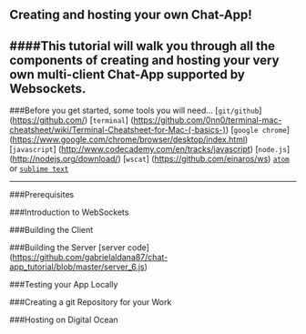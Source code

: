 Creating and hosting your own Chat-App!
---
####This tutorial will walk you through all the components of creating and hosting your very own multi-client Chat-App supported by Websockets.
---
###Before you get started, some tools you will need...
[`git/github`]
(https://github.com/)
[`terminal`]
(https://github.com/0nn0/terminal-mac-cheatsheet/wiki/Terminal-Cheatsheet-for-Mac-(-basics-))
[`google chrome`]
(https://www.google.com/chrome/browser/desktop/index.html)
[`javascript`]
(http://www.codecademy.com/en/tracks/javascript)
[`node.js`]
(http://nodejs.org/download/)
[`wscat`]
(https://github.com/einaros/ws)
[`atom`](https://atom.io/) or [`sublime text`](http://www.sublimetext.com/2)

---
###Prerequisites

###Introduction to WebSockets

###Building the Client

###Building the Server
[server code]
(https://github.com/gabrielaldana87/chat-app_tutorial/blob/master/server_6.js)

###Testing your App Locally

###Creating a git Repository for your Work

###Hosting on Digital Ocean
